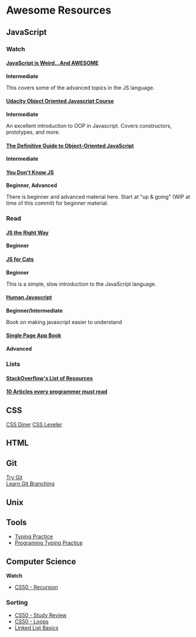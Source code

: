 # Awesome Resources

## JavaScript

### Watch

#### [JavaScript is Weird...And AWESOME](http://www.youtube.com/playlist?list=PLoYCgNOIyGABI011EYc-avPOsk1YsMUe_)  
**Intermediate**

This covers some of the advanced topics in the JS language.

#### [Udacity Object Oriented Javascript Course](https://www.udacity.com/course/object-oriented-javascript--ud015)
**Intermediate**

An excellent introduction to OOP in Javascript. Covers constructors, prototypes, and more.

#### [The Definitive Guide to Object-Oriented JavaScript](https://www.youtube.com/watch?v=PMfcsYzj-9M)  
**Intermediate**

#### [You Don't Know JS](https://github.com/getify/You-Dont-Know-JS)
**Beginner, Advanced**

There is beginner and advanced material here. Start at "up & going" (WIP
at time of this commit) for beginner material.

### Read

#### [JS the Right Way](http://jstherightway.org/)
**Beginner**

#### [JS for Cats](http://jsforcats.com/)  
**Beginner**

This is a simple, slow introduction to the JavaScript language.  

#### [Human Javascript](http://humanjavascript.com/)
**Beginner/Intermediate**

Book on making javascript easier to understand


#### [Single Page App Book](http://singlepageappbook.com/)
**Advanced**

### Lists
#### [StackOverflow's List of Resources](http://stackoverflow.com/tags/javascript/info)

#### [10 Articles every programmer must read](http://www.javacodegeeks.com/2014/05/10-articles-every-programmer-must-read.html)

## CSS
[CSS Diner](http://flukeout.github.io/)
[CSS Leveler](http://toolness.github.io/css-selector-game/)

## HTML

## Git
[Try Git](https://try.github.io)  
[Learn Git Branching](http://pcottle.github.io/learnGitBranching/)

## Unix

## Tools
* [Typing Practice](http://www.keybr.com/#!game)
* [Programing Typing Practice](https://typing.io/)

## Computer Science

**Watch**

* [CS50 - Recursion](https://www.youtube.com/watch?v=t4MSwiqfLaY)

### Sorting

* [CS50 - Study Review](https://www.youtube.com/watch?v=FlXVD06zJJ0)
* [CS50 - Loops](https://study.cs50.net/loops)
* [Linked List Basics](http://cslibrary.stanford.edu/103/)
